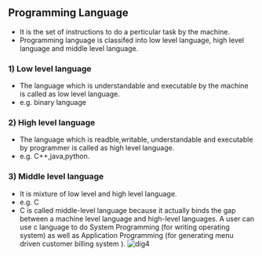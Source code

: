 ## Programming Language 
* It is the set of instructions to do a perticular task by the machine.
* Programming language is classifed into low level language, high level language and middle level language.
### 1) Low level language 
* The language which is understandable and executable by the machine is called as low level language.
* e.g. binary language
### 2) High level language 
* The language which is readble,writable, understandable and executable by programmer is called as high level language.
* e.g. C++,java,python.
### 3) Middle level language
* It is mixture of low level and high level language.
* e.g. C
* C is called middle-level language because it actually binds the gap between a machine level language and high-level languages. A user can use c language to do System Programming (for writing operating system) as well as Application Programming (for generating menu driven customer billing system ).
![dig4](https://raw.githubusercontent.com/sangam14/JavaLabs/master/img/Dig4.png)
